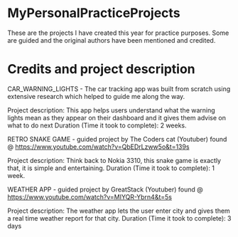 # MyPersonalPracticeProjects
These are the projects I have created this year for practice purposes. Some are guided and the original authors have been mentioned and credited.

# Credits and project description

CAR_WARNING_LIGHTS - The car tracking app was built from scratch using extensive research which helped to guide me along the way. 

Project description: This app helps users understand what the warning lights mean as they appear on their dashboard and it gives them advise on what to do next
Duration (Time it took to complete): 2 weeks.


RETRO SNAKE GAME - guided project by The Coders cat (Youtuber) found @ https://www.youtube.com/watch?v=QbEDrLzww5o&t=139s

Project description: Think back to Nokia 3310, this snake game is exactly that, it is simple and entertaining.
Duration (Time it took to complete): 1 week.


WEATHER APP - guided project by GreatStack (Youtuber) found @ https://www.youtube.com/watch?v=MIYQR-Ybrn4&t=5s 

Project description: The weather app lets the user enter city and gives them a real time weather report for that city.
Duration (Time it took to complete): 3 days


